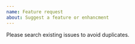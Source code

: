 ```yaml
---
name: Feature request
about: Suggest a feature or enhancment
---
```


Please search existing issues to avoid duplicates.
